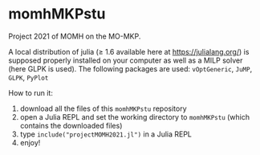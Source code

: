 # momhMKPstu
Project 2021 of MOMH on the MO-MKP. 

A local distribution of julia (≥ 1.6 available here at https://julialang.org/) is supposed properly installed on your computer as well as a MILP solver (here GLPK is used). The following packages are used: `vOptGeneric`, `JuMP`, `GLPK`, `PyPlot`

How to run it:
1. download all the files of this `momhMKPstu` repository 
2. open a Julia REPL and set the working directory to `momhMKPstu` (which contains the downloaded files)
3. type  `include("projectMOMH2021.jl")` in a Julia REPL
4. enjoy!
